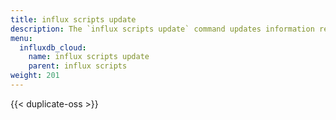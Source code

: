 ```yaml
---
title: influx scripts update
description: The `influx scripts update` command updates information related to an invokable script in InfluxDB.
menu:
  influxdb_cloud:
    name: influx scripts update
    parent: influx scripts
weight: 201
---
```


{{< duplicate-oss >}}
